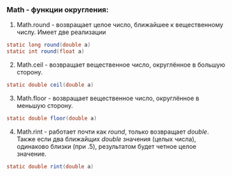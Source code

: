 ### Math - функции округления:  
1. Math.round - возвращает целое число, ближайшее к вещественному числу. Имеет две реализации
``` java
static long round(double a)  
static int round(float a)  
```
2. Math.ceil - возвращает вещественное число, округлённое в большую сторону. 
``` java
static double ceil(double a)
```
3. Math.floor - возвращает вещественное число, округлённое в меньшую сторону.
``` java
static double floor(double a)
```
4. Math.rint - работает почти как *round*, только возвращает *double*. Также если два ближайщих *double* значения (целых числа), одинаково близки (при .5), результатом будет четное целое значение.
``` java
static double rint(double a)
```
